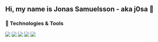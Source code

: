 ## Hi, my name is Jonas Samuelsson - aka j0sa 👋

### 🧰 Technologies & Tools
![](https://img.shields.io/badge/OS-LINUX-informational?style=flat-square&logo=linux=&logoColor=white&color=2bbc8a)
![](https://img.shields.io/badge/EDITOR-VIM-informational?style=flat-square&logo=vim=&logoColor=white&color=2bbc8a)
![](https://img.shields.io/badge/CODE-C-informational?style=flat-square&logo=c=&logoColor=white&color=2bbc8a)
![](https://img.shields.io/badge/CODE-C++-informational?style=flat-square&logo=cplusplus=&logoColor=white&color=2bbc8a)
![](https://img.shields.io/badge/CODE-C&#35;-informational?style=flat-square&logo=csharp=&logoColor=white&color=2bbc8a)

<!--
**j0sa/j0sa** is a ✨ _special_ ✨ repository because its `README.md` (this file) appears on your GitHub profile.

Here are some ideas to get you started:

- 🔭 I’m currently working on ...
- 🌱 I’m currently learning ...
- 👯 I’m looking to collaborate on ...
- 🤔 I’m looking for help with ...
- 💬 Ask me about ...
- 📫 How to reach me: ...
- 😄 Pronouns: ...
- ⚡ Fun fact: ...
-->
